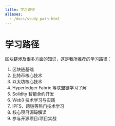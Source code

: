```yaml
---
title: 学习路径
aliases:
  - /docs/study_path.html
---
```


# 学习路径

区块链涉及很多方面的知识，这是我所推荐的学习路径：

1. 区块链基础
2. 比特币核心技术
3. 以太坊核心技术
4. Hyperledger Fabric 等联盟链学习了解
5. Solidity 智能合约开发
6. Web3 技术学习与实践
7. IPFS、跨链等热门技术学习
8. 核心项目源码解读
9. 参与开源项目/项目实战